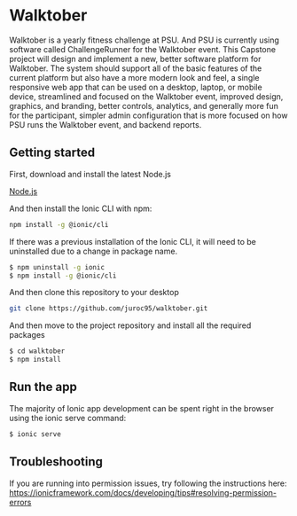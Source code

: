 # Walktober
Walktober is a yearly fitness challenge at PSU. And PSU is currently using software called ChallengeRunner for the Walktober event. This Capstone project will design and implement a new, better software platform for Walktober. The system should support all of the basic features of the current platform but also have a more modern look and feel, a single responsive web app that can be used on a desktop, laptop, or mobile device, streamlined and focused on the Walktober event, improved design, graphics, and branding, better controls, analytics, and generally more fun for the participant, simpler admin configuration that is more focused on how PSU runs the Walktober event, and backend reports.

## Getting started
First, download and install the latest Node.js

[Node.js](https://nodejs.org/ko/)

And then install the Ionic CLI with npm:

```bash
npm install -g @ionic/cli
```

If there was a previous installation of the Ionic CLI, it will need to be uninstalled due to a change in package name.

```bash
$ npm uninstall -g ionic
$ npm install -g @ionic/cli
```

And then clone this repository to your desktop

```bash
git clone https://github.com/juroc95/walktober.git
```

And then move to the project repository and install all the required packages

```bash
$ cd walktober
$ npm install
```

## Run the app
The majority of Ionic app development can be spent right in the browser using the ionic serve command:

```bash
$ ionic serve
```

## Troubleshooting
If you are running into permission issues, try following the instructions here: https://ionicframework.com/docs/developing/tips#resolving-permission-errors 